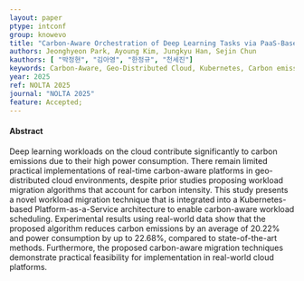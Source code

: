 ```yaml
---
layout: paper
ptype: intconf
group: knowevo
title: "Carbon-Aware Orchestration of Deep Learning Tasks via PaaS-Based Migration Control"
authors: Jeonghyeon Park, Ayoung Kim, Jungkyu Han, Sejin Chun
kauthors: [ "박정현", "김아영", "한정규", "천세진"]
keywords: Carbon-Aware, Geo-Distributed Cloud, Kubernetes, Carbon emissions, Deep Learning Workload 
year: 2025
ref: NOLTA 2025
journal: "NOLTA 2025"
feature: Accepted;
---
```


<h4><span class="badge badge-info">Abstract</span></h4>
Deep learning workloads on the cloud contribute significantly to carbon emissions due to their high power consumption. There remain limited practical implementations of real-time carbon-aware platforms in geo-distributed cloud environments, despite prior studies proposing workload migration algorithms that account for carbon intensity. This study presents a novel workload migration technique that is integrated into a Kubernetes-based Platform-as-a-Service architecture to enable carbon-aware workload scheduling. Experimental results using real-world data show that the proposed algorithm reduces carbon emissions by an average of 20.22% and power consumption by up to 22.68%, compared to state-of-the-art methods. Furthermore, the proposed carbon-aware migration techniques demonstrate practical feasibility for implementation in real-world cloud platforms. 
